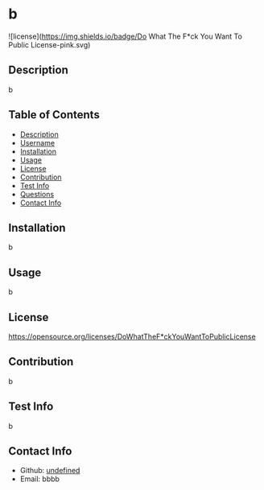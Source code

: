 # b

 
  ![license](https://img.shields.io/badge/Do What The F*ck You Want To Public License-pink.svg)
 
  ## Description
b

## Table of Contents
- [Description](#description)
- [Username](#username)
- [Installation](#installation)
- [Usage](#usage)
- [License](#license)
- [Contribution](#contribution)
- [Test Info](#test)
- [Questions](#questions)
- [Contact Info](#contact-info)

## Installation
  b

  ## Usage
  b

  ## License
  https://opensource.org/licenses/DoWhatTheF*ckYouWantToPublicLicense

  ## Contribution
  b

  ## Test Info
  b

  ## Contact Info
  - Github: [undefined](https://github.com/undefined)
  - Email: bbbb

